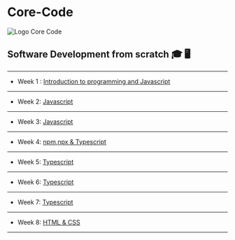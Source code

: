 # Core-Code
![Logo Core Code](https://uploads-ssl.webflow.com/5eb2f56932c3562feab232e3/5f73550d00249e7e96c9f3de_Logo.png)
## Software Development from scratch 🎓 🖥️ 
---
* Week 1 : [Introduction to programming and Javascript](https://github.com/JosueRivera94/Core-Code/tree/main/content/week%201)
---

* Week 2: [Javascript](https://github.com/JosueRivera94/Core-Code/tree/main/content/week%202)
---

* Week 3: [Javascript](https://github.com/JosueRivera94/Core-Code/tree/main/content/week%203)
---

* Week 4: [npm,npx & Typescript](https://github.com/JosueRivera94/Core-Code/tree/main/content/week%204)
---

* Week 5: [Typescript](https://github.com/JosueRivera94/Core-Code/tree/main/content/week%205)
---

* Week 6: [Typescript](https://github.com/JosueRivera94/Core-Code/tree/main/content/week%206)
---

* Week 7: [Typescript](https://github.com/JosueRivera94/Core-Code/tree/main/content/week%207)
---

* Week 8: [HTML & CSS](https://github.com/JosueRivera94/Core-Code/blob/main/content/week%208/Readme.md)
---



